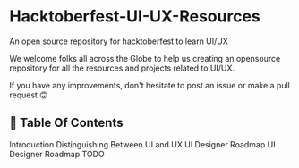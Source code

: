 # Hacktoberfest-UI-UX-Resources
An open source repository for hacktoberfest to learn UI/UX  

We welcome folks all across the Globe to help us creating an opensource repository for all the resources and projects related to UI/UX.

If you have any improvements, don't hesitate to post an issue or make a pull request 🙃

## 📖 Table Of Contents
Introduction
Distinguishing Between UI and UX
UI Designer Roadmap
UI Designer Roadmap
TODO

